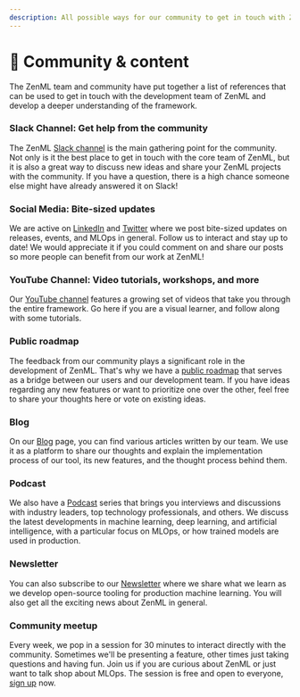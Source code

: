```yaml
---
description: All possible ways for our community to get in touch with ZenML.
---
```


# 💜 Community & content

The ZenML team and community have put together a list of references that can be used to get in touch with the development team of ZenML and develop a deeper understanding of the framework.

### Slack Channel: Get help from the community

The ZenML [Slack channel](https://zenml.io/slack-invite) is the main gathering point for the community. Not only is it the best place to get in touch with the core team of ZenML, but it is also a great way to discuss new ideas and share your ZenML projects with the community. If you have a question, there is a high chance someone else might have already answered it on Slack!

### Social Media: Bite-sized updates

We are active on [LinkedIn](https://www.linkedin.com/company/zenml) and [Twitter](https://twitter.com/zenml\_io) where we post bite-sized updates on releases, events, and MLOps in general. Follow us to interact and stay up to date! We would appreciate it if you could comment on and share our posts so more people can benefit from our work at ZenML!

### YouTube Channel: Video tutorials, workshops, and more

Our [YouTube channel](https://www.youtube.com/c/ZenML) features a growing set of videos that take you through the entire framework. Go here if you are a visual learner, and follow along with some tutorials.

### Public roadmap

The feedback from our community plays a significant role in the development of ZenML. That's why we have a [public roadmap](https://zenml.hellonext.co/roadmap) that serves as a bridge between our users and our development team. If you have ideas regarding any new features or want to prioritize one over the other, feel free to share your thoughts here or vote on existing ideas.

### Blog

On our [Blog](https://blog.zenml.io/) page, you can find various articles written by our team. We use it as a platform to share our thoughts and explain the implementation process of our tool, its new features, and the thought process behind them.

### Podcast

We also have a [Podcast](https://podcast.zenml.io/) series that brings you interviews and discussions with industry leaders, top technology professionals, and others. We discuss the latest developments in machine learning, deep learning, and artificial intelligence, with a particular focus on MLOps, or how trained models are used in production.

### Newsletter

You can also subscribe to our [Newsletter](https://zenml.substack.com/) where we share what we learn as we develop open-source tooling for production machine learning. You will also get all the exciting news about ZenML in general.

### Community meetup

Every week, we pop in a session for 30 minutes to interact directly with the community. Sometimes we'll be presenting a feature, other times just taking questions and having fun. Join us if you are curious about ZenML or just want to talk shop about MLOps. The session is free and open to everyone, [sign up](https://zenml.io/meet) now.
